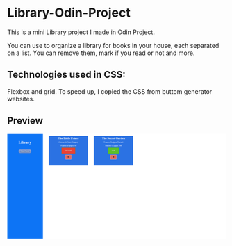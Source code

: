 # Library-Odin-Project
This is a mini Library project I made in Odin Project. 

You can use to organize a library for books in your house, each separated on a list. You can remove them, mark if you read or not and more.

## Technologies used in CSS:
 Flexbox and grid. 
 To speed up, I copied the CSS from buttom generator websites.


## Preview
![](./img/design.png)